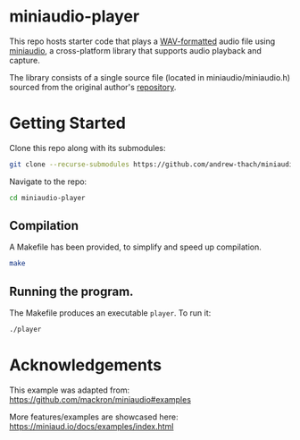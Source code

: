 # miniaudio-player
This repo hosts starter code that plays a [WAV-formatted](https://en.wikipedia.org/wiki/WAV) audio file using [miniaudio](https://miniaud.io/), a cross-platform library that supports audio playback and capture.

The library consists of a single source file (located in miniaudio/miniaudio.h) sourced from the original author's [repository](https://github.com/mackron/miniaudio).

# Getting Started
Clone this repo along with its submodules:

```bash
git clone --recurse-submodules https://github.com/andrew-thach/miniaudio-player.git
```

Navigate to the repo:
```bash
cd miniaudio-player
```

## Compilation


A Makefile has been provided, to simplify and speed up compilation.

```bash
make
```

## Running the program.
The Makefile produces an executable ```player```. To run it:

```bash
./player
```


# Acknowledgements
This example was adapted from: https://github.com/mackron/miniaudio#examples

More features/examples are showcased here: https://miniaud.io/docs/examples/index.html
